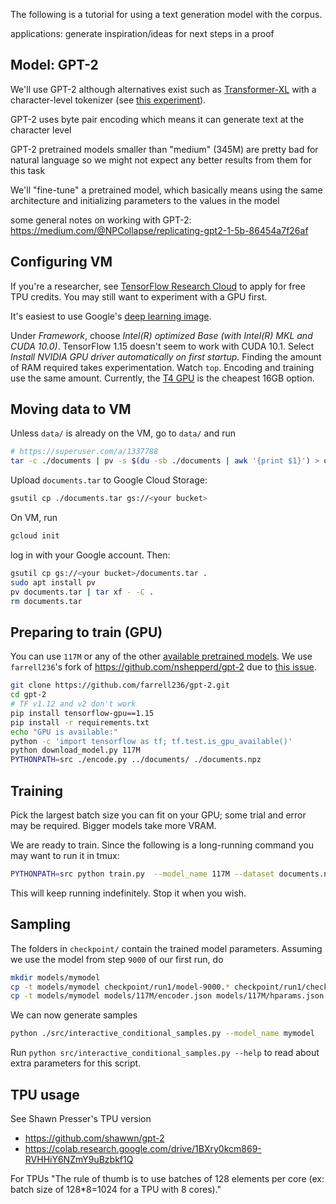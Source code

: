 <!--
* size of pretrained model
* GPT-2 vs transformer xl
* optimizer
* learning rate
-->
<!--
encoding got to about half of 1.7GB train.txt with 24GB of RAM,
48GB was plenty.
for 10GB dataset peak memory during encoding was 29GB, took 3.5hrs.
training required same memory.
for 117M, we can have a batch size of 3 on T4.
-->

The following is a tutorial for using a text generation model with the corpus.

applications: generate inspiration/ideas for next steps in a proof

## Model: GPT-2

We'll use GPT-2 although alternatives exist such as
[Transformer-XL](https://github.com/kimiyoung/transformer-xl) with a
character-level tokenizer (see
[this experiment](https://arxiv.org/abs/1912.01982)).

GPT-2 uses byte pair encoding which means it can generate text at the
character level

GPT-2 pretrained models smaller than "medium" (345M) are pretty bad for natural
language so we might not expect any better results from them for this task

We'll "fine-tune" a pretrained model, which basically means using the same
architecture and initializing parameters to the values in the model

some general notes on working with GPT-2:
https://medium.com/@NPCollapse/replicating-gpt2-1-5b-86454a7f26af

## Configuring VM

If you're a researcher, see [TensorFlow Research Cloud](https://www.tensorflow.org/tfrc)
to apply for free TPU credits.
You may still want to experiment with a GPU first.

It's easiest to use Google's
[deep learning image](https://console.cloud.google.com/marketplace/details/click-to-deploy-images/deeplearning?_ga=2.41035681.2087968058.1597093079-761847582.1591646209).

Under _Framework_, choose _Intel(R) optimized Base (with Intel(R) MKL and
CUDA 10.0)_.
TensorFlow 1.15 doesn't seem to work with CUDA 10.1.
Select _Install NVIDIA GPU driver automatically on first startup_.
Finding the amount of RAM required takes experimentation. Watch `top`. Encoding
and training use the same amount.
Currently, the [T4 GPU](https://cloud.google.com/compute/gpus-pricing) is the
cheapest 16GB option.

## Moving data to VM

Unless `data/` is already on the VM, go to `data/` and run
```bash
# https://superuser.com/a/1337788
tar -c ./documents | pv -s $(du -sb ./documents | awk '{print $1}') > documents.tar
```
Upload `documents.tar` to Google Cloud Storage:
```bash
gsutil cp ./documents.tar gs://<your bucket>
```
On VM, run
```bash
gcloud init
```
log in with your Google account.
Then:
```bash
gsutil cp gs://<your bucket>/documents.tar .
sudo apt install pv
pv documents.tar | tar xf - -C .
rm documents.tar
```

## Preparing to train (GPU)

You can use `117M` or any of the other [available pretrained
models](https://github.com/openai/gpt-2/issues/209#issuecomment-554246634).
We use `farrell236`'s fork of
https://github.com/nshepperd/gpt-2
due to [this issue](https://github.com/nshepperd/gpt-2/issues/33).

```bash
git clone https://github.com/farrell236/gpt-2.git
cd gpt-2
# TF v1.12 and v2 don't work
pip install tensorflow-gpu==1.15
pip install -r requirements.txt
echo "GPU is available:"
python -c 'import tensorflow as tf; tf.test.is_gpu_available()'
python download_model.py 117M
PYTHONPATH=src ./encode.py ../documents/ ./documents.npz
```

## Training

Pick the largest batch size you can fit on your GPU;
some trial and error may be required.
Bigger models take more VRAM.

We are ready to train.
Since the following is a long-running command you may want to run it in tmux:
```bash
PYTHONPATH=src python train.py  --model_name 117M --dataset documents.npz --batch_size 3 --save_every 50 --sample_every 20 --sample_num 1 --sample_length 128 --val_every 100
```

This will keep running indefinitely. Stop it when you wish.


## Sampling

The folders in `checkpoint/` contain the trained model parameters.
Assuming we use the model from step `9000` of our first run, do
```bash
mkdir models/mymodel
cp -t models/mymodel checkpoint/run1/model-9000.* checkpoint/run1/checkpoint
cp -t models/mymodel models/117M/encoder.json models/117M/hparams.json models/117M/vocab.bpe
```

We can now generate samples
```bash
python ./src/interactive_conditional_samples.py --model_name mymodel
```
Run `python src/interactive_conditional_samples.py --help`
to read about extra parameters for this script.

## TPU usage

See Shawn Presser's TPU version
* https://github.com/shawwn/gpt-2
* https://colab.research.google.com/drive/1BXry0kcm869-RVHHiY6NZmY9uBzbkf1Q

For TPUs "The rule of thumb is to use batches of 128 elements per
core (ex: batch size of 128*8=1024 for a TPU with 8 cores)."

